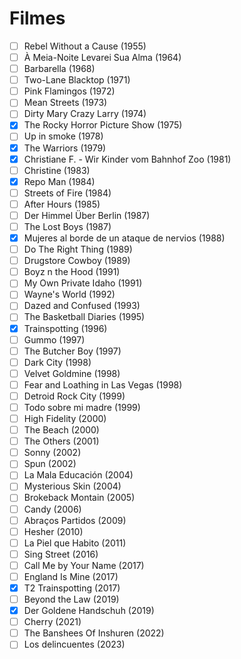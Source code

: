 # Filmes

- [ ] Rebel Without a Cause (1955)
- [ ] À Meia-Noite Levarei Sua Alma (1964)
- [ ] Barbarella (1968)
- [ ] Two-Lane Blacktop (1971)
- [ ] Pink Flamingos (1972)
- [ ] Mean Streets (1973)
- [ ] Dirty Mary Crazy Larry (1974)
- [x] The Rocky Horror Picture Show (1975)
- [ ] Up in smoke (1978)
- [x] The Warriors (1979)
- [x] Christiane F. - Wir Kinder vom Bahnhof Zoo (1981)
- [ ] Christine (1983)
- [x] Repo Man (1984)
- [ ] Streets of Fire (1984)
- [ ] After Hours (1985)
- [ ] Der Himmel Über Berlin (1987)
- [ ] The Lost Boys (1987)
- [x] Mujeres al borde de un ataque de nervios (1988)
- [ ] Do The Right Thing (1989)
- [ ] Drugstore Cowboy (1989)
- [ ] Boyz n the Hood (1991)
- [ ] My Own Private Idaho (1991)
- [ ] Wayne's World (1992)
- [ ] Dazed and Confused (1993)
- [ ] The Basketball Diaries (1995)
- [x] Trainspotting (1996)
- [ ] Gummo (1997)
- [ ] The Butcher Boy (1997)
- [ ] Dark City (1998)
- [ ] Velvet Goldmine (1998)
- [ ] Fear and Loathing in Las Vegas (1998)
- [ ] Detroid Rock City (1999)
- [ ] Todo sobre mi madre (1999)
- [ ] High Fidelity (2000)
- [ ] The Beach (2000)
- [ ] The Others (2001)
- [ ] Sonny (2002)
- [ ] Spun (2002)
- [ ] La Mala Educación (2004)
- [ ] Mysterious Skin (2004)
- [ ] Brokeback Montain (2005)
- [ ] Candy (2006)
- [ ] Abraços Partidos (2009)
- [ ] Hesher (2010)
- [ ] La Piel que Habito (2011)
- [ ] Sing Street (2016)
- [ ] Call Me by Your Name (2017)
- [ ] England Is Mine (2017)
- [x] T2 Trainspotting (2017)
- [ ] Beyond the Law (2019)
- [x] Der Goldene Handschuh (2019)
- [ ] Cherry (2021)
- [ ] The Banshees Of Inshuren (2022)
- [ ] Los delincuentes (2023)
